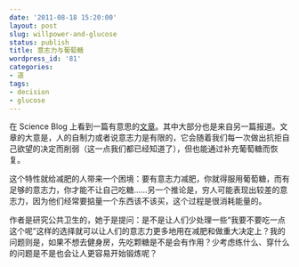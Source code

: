 ```yaml
---
date: '2011-08-18 15:20:00'
layout: post
slug: willpower-and-glucose
status: publish
title: 意志力与葡萄糖
wordpress_id: '81'
categories:
- 道
tags:
- decision
- glucose
---
```


在 Science Blog 上看到一篇有意思的[文章](http://scienceblogs.com/thepumphandle/2011/08/a_uniquely_difficult_test_of_s.php)。其中大部分也是来自另一篇报道。文章的大意是，人的自制力或者说意志力是有限的，它会随着我们每一次做出抗拒自己欲望的决定而削弱（这一点我们都已经知道了），但也能通过补充葡萄糖而恢复。 

这个特性就给减肥的人带来一个困境：要有意志力减肥，你就得服用葡萄糖，而有足够的意志力，你才能不让自己吃糖……另一个推论是，穷人可能表现出较差的意志力，因为他们经常要掂量一个东西该不该买，这个过程是很消耗能量的。 

作者是研究公共卫生的，她于是提问：是不是让人们少处理一些“我要不要吃一点这个呢”这样的选择就可以让人们的意志力更多地用在减肥和做重大决定上？我的问题则是，如果不想去健身房，先吃颗糖是不是会有作用？少考虑练什么、穿什么的问题是不是也会让人更容易开始锻炼呢？ 
